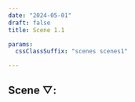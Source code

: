 ```yaml
---
date: "2024-05-01"
draft: false
title: Scene 1.1

params:
  cssClassSuffix: "scenes scenes1"

---
```


<h2 class="green">Scene &#9661;:</h2>

<div id="container3D"></div>
<canvas id="c" style="width: 100%; height: 100%; display: block;"></canvas>
<script src="/js/gltf.js" type="module"></script>

<h3>Soccer shoes</h3>
<img src="/../images/1_shoes_texture.jpg">

<p>This image reveals a pair of objects used to protect the feet. Shoes. They are blue, intense and bright. Accumulation of imprinted symbols that indicate a certain mode of life of a civilization. Its shapes and contours seem to serve a specific type of movement. Soccer shoes. Owned by a boy, whose mother carries those shoes. This boy has a sister. She does not use similar shoes. The mother cares for both, and this is a lot of what she does. She makes sure they have food, rest and protected feet.</p>

